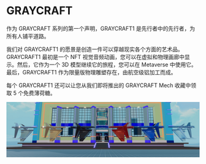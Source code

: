 # GRAYCRAFT

作为 GRAYCRAFT 系列的第一个声明，GRAYCRAFT1 是先行者中的先行者，为所有人铺平道路。

我们对 GRAYCRAFT1 的愿景是创造一件可以穿越现实各个方面的艺术品。GRAYCRAFT1 最初是一个 NFT 视觉音频动画，您可以在虚拟和物理画廊中显示。然后，它作为一个 3D 模型继续它的旅程，您可以在 Metaverse 中使用它。最后，GRAYCRAFT1 作为限量版物理雕塑存在，由航空级铝加工而成。

每个 GRAYCRAFT1 还可以让您从我们即将推出的 GRAYCRAFT Mech 收藏中领取 5 个免费薄荷糖。

![nft](unnamed.jpg)
